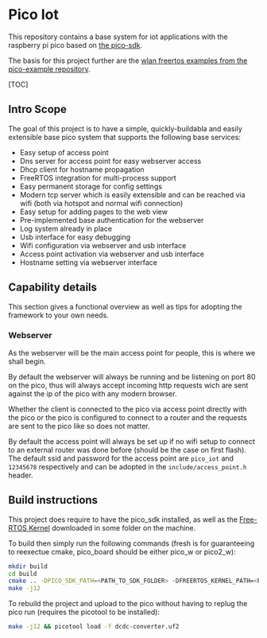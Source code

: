 # Pico Iot

This repository contains a base system for iot applications with the raspberry pi pico based on [the pico-sdk](https://github.com/raspberrypi/pico-sdk).

The basis for this project further are the [wlan freertos examples from the pico-example repository](https://github.com/raspberrypi/pico-examples/tree/master/pico_w/wifi/freertos).

[TOC]

## Intro Scope

The goal of this project is to have a simple, quickly-buildabla and easily extensible base pico system that supports the following base services:
- Easy setup of access point
- Dns server for access point for easy webserver access
- Dhcp client for hostname propagation
- FreeRTOS integration for multi-process support
- Easy permanent storage for config settings
- Modern tcp server which is easily extensible and can be reached via wifi (both via hotspot and normal wifi connection)
- Easy setup for adding pages to the web view
- Pre-implemented base authentication for the webserver
- Log system already in place
- Usb interface for easy debugging
- Wifi configuration via webserver and usb interface
- Access point activation via webserver and usb interface
- Hostname setting via webserver interface

## Capability details

This section gives a functional overview as well as tips for adopting the framework to your own needs.

### Webserver

As the webserver will be the main access point for people, this is where we shall begin.

By default the webserver will always be running and be listening on port 80 on the pico, thus will always accept incoming http requests
wich are sent against the ip of the pico with any modern browser.

Whether the client is connected to the pico via access point directly with the pico or the pico is configured to connect to a router
and the requests are sent to the pico like so does not matter.

By default the access point will always be set up if no wifi setup to connect to an external router was done before (should be the case on first flash).
The default ssid and password for the access point are `pico_iot` and `12345678` respectively and can be adopted in the `include/access_point.h` header.

## Build instructions

This project does require to have the pico_sdk installed, as well as the [Free-RTOS Kernel](https://github.com/FreeRTOS/FreeRTOS-Kernel/tree/main) downloaded
in some folder on the machine.

To build then simply run the following commands (fresh is for guaranteeing to reexectue cmake, pico_board should be either pico_w or pico2_w):
```bash
mkdir build
cd build
cmake .. -DPICO_SDK_PATH=<PATH_TO_SDK_FOLDER> -DFREERTOS_KERNEL_PATH=<PATH_TO_FREE_RTOS_FOLDER> --fresh -DPICO_BOARD=pico2_w
make -j12
```

To rebuild the project and upload to the pico without having to replug the pico run (requires the picotool to be installed):
```bash
make -j12 && picotool load -f dcdc-converter.uf2
```

